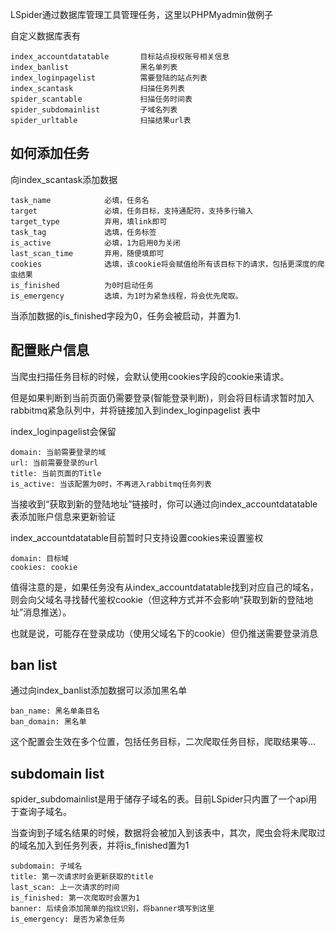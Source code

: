 LSpider通过数据库管理工具管理任务，这里以PHPMyadmin做例子

自定义数据库表有
```
index_accountdatatable       目标站点授权账号相关信息
index_banlist                黑名单列表
index_loginpagelist          需要登陆的站点列表
index_scantask               扫描任务列表
spider_scantable             扫描任务时间表
spider_subdomainlist         子域名列表
spider_urltable              扫描结果url表
```

## 如何添加任务

向index_scantask添加数据

```
task_name            必填，任务名
target               必填，任务目标，支持通配符，支持多行输入
target_type          弃用，填link即可
task_tag             选填，任务标签
is_active            必填，1为启用0为关闭
last_scan_time       弃用，随便填即可
cookies              选填，该cookie将会赋值给所有该目标下的请求，包括更深度的爬虫结果
is_finished          为0时启动任务
is_emergency         选填，为1时为紧急线程，将会优先爬取。
```

当添加数据的is_finished字段为0，任务会被启动，并置为1.

## 配置账户信息

当爬虫扫描任务目标的时候，会默认使用cookies字段的cookie来请求。

但是如果判断到当前页面仍需要登录(智能登录判断)，则会将目标请求暂时加入rabbitmq紧急队列中，并将链接加入到index_loginpagelist 表中

index_loginpagelist会保留

```
domain: 当前需要登录的域
url: 当前需要登录的url
title: 当前页面的Title
is_active: 当该配置为0时，不再进入rabbitmq任务列表
```

当接收到“获取到新的登陆地址”链接时，你可以通过向index_accountdatatable表添加账户信息来更新验证

index_accountdatatable目前暂时只支持设置cookies来设置鉴权
```
domain: 目标域
cookies: cookie
```

值得注意的是，如果任务没有从index_accountdatatable找到对应自己的域名，则会向父域名寻找替代鉴权cookie（但这种方式并不会影响“获取到新的登陆地址”消息推送）。

也就是说，可能存在登录成功（使用父域名下的cookie）但仍推送需要登录消息

## ban list

通过向index_banlist添加数据可以添加黑名单

```
ban_name: 黑名单条目名
ban_domain: 黑名单
```

这个配置会生效在多个位置，包括任务目标，二次爬取任务目标，爬取结果等...

## subdomain list

spider_subdomainlist是用于储存子域名的表。目前LSpider只内置了一个api用于查询子域名。

当查询到子域名结果的时候，数据将会被加入到该表中，其次，爬虫会将未爬取过的域名加入到任务列表，并将is_finished置为1

```
subdomain: 子域名
title: 第一次请求时会更新获取的title
last_scan: 上一次请求的时间
is_finished: 第一次爬取时会置为1
banner: 后续会添加简单的指纹识别，将banner填写到这里
is_emergency: 是否为紧急任务
```



